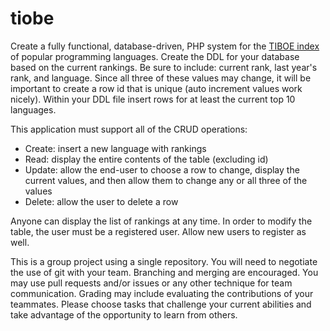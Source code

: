 # tiobe
Create a fully functional, database-driven, PHP system for the [TIBOE index](https://www.tiobe.com/tiobe-index/) of popular programming languages.  Create the DDL for your database based on the current rankings.  Be sure to include: current rank, last year's rank, and language.  Since all three of these values may change, it will be important to create a row id that is unique (auto increment values work nicely).  Within your DDL file insert rows for at least the current top 10 languages.

This application must support all of the CRUD operations:

* Create: insert a new language with rankings
* Read: display the entire contents of the table (excluding id)
* Update: allow the end-user to choose a row to change, display the current values, and then allow them to change any or all three of the values
* Delete: allow the user to delete a row

Anyone can display the list of rankings at any time.  In order to modify the table, the user must be a registered user.  Allow new users to register as well.

This is a group project using a single repository.  You will need to negotiate the use of git with your team.  Branching and merging are encouraged.  You may use pull requests and/or issues or any other technique for team communication.  Grading may include evaluating the contributions of your teammates.  Please choose tasks that challenge your current abilities and take advantage of the opportunity to learn from others.
